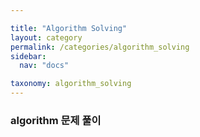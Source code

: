 ```yaml
---

title: "Algorithm Solving"  
layout: category
permalink: /categories/algorithm_solving 
sidebar:
  nav: "docs"

taxonomy: algorithm_solving
---
```


### algorithm 문제 풀이
